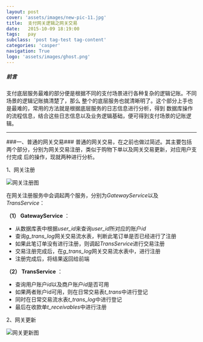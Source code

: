 ```yaml
---
layout: post
cover: 'assets/images/new-pic-11.jpg'
title:  支付网关逻辑之网关交易
date:   2015-10-09 18:19:00
tags:   pay
subclass: 'post tag-test tag-content'
categories: 'casper'
navigation: True
logo: 'assets/images/ghost.png'
---
```

<h5>前言</h5>

支付底层服务最难的部分便是根据不同的支付场景进行各种复杂的逻辑记账。不同场景的逻辑记账搞清楚了，那么
整个的底层服务也就清晰明了。这个部分上手也是最难的，常用的方法就是根据底层服务的日志信息进行分析，得到
数据库操作的流程信息，结合这些日志信息以及业务逻辑基础，便可得到支付场景的记账逻辑。

---

###一、普通的网关交易###
普通的网关交易，在之前也做过简述。其主要包括两个部分，分别为网关交易注册，类似于购物下单以及网关交易更新，对应用户支付完成
后的操作，现就两种进行分析。

1、网关注册

![](\images\gateway_register.bmp "网关注册图")

在网关注册服务中会调起两个服务，分别为*GatewayService*以及*TransService*：

**（1） GatewayService** ：

+ 从数据库表中根据*user_id*来查询*user_id*所对应的账户*id*
+ 查询*g_trans_log*网关交易流水表，判断此笔订单是否已经进行了注册
+ 如果此笔订单没有进行注册，则调起*TransService*进行交易注册
+ 交易注册完成后，在*g_trans_log*网关交易流水表中，进行注册
+ 注册完成后，将结果返回给前端

**（2） TransService** ：

+ 查询用户账户*id*以及商户账户*id*是否可用
+ 如果两者账户id可用，则在日常交易表*t_trans*中进行登记
+ 同时在日常交易流水表*t_trans_log*中进行登记
+ 最后在收款单*t_receivables*中进行注册

2、网关更新

![](\images\gateway_update.bmp "网关更新图")





